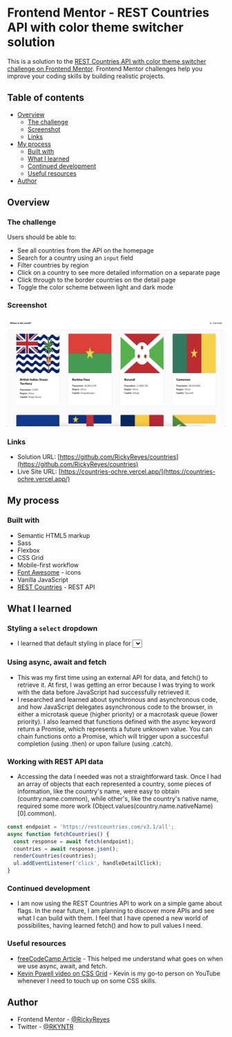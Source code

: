 # Frontend Mentor - REST Countries API with color theme switcher solution

This is a solution to the [REST Countries API with color theme switcher challenge on Frontend Mentor](https://www.frontendmentor.io/challenges/rest-countries-api-with-color-theme-switcher-5cacc469fec04111f7b848ca). Frontend Mentor challenges help you improve your coding skills by building realistic projects. 

## Table of contents

- [Overview](#overview)
  - [The challenge](#the-challenge)
  - [Screenshot](#screenshot)
  - [Links](#links)
- [My process](#my-process)
  - [Built with](#built-with)
  - [What I learned](#what-i-learned)
  - [Continued development](#continued-development)
  - [Useful resources](#useful-resources)
- [Author](#author)

## Overview

### The challenge

Users should be able to:

- See all countries from the API on the homepage
- Search for a country using an `input` field
- Filter countries by region
- Click on a country to see more detailed information on a separate page
- Click through to the border countries on the detail page
- Toggle the color scheme between light and dark mode

### Screenshot

![](./countries-ss.png)

### Links

- Solution URL: [https://github.com/RickyReyes/countries](https://github.com/RickyReyes/countries)
- Live Site URL: [https://countries-ochre.vercel.app/](https://countries-ochre.vercel.app/)

## My process

### Built with

- Semantic HTML5 markup
- Sass
- Flexbox
- CSS Grid
- Mobile-first workflow
- [Font Awesome](https://fontawesome.com) - icons
- Vanilla JavaScript
- [REST Countries](https://restcountries.com/) - REST API


## What I learned

### Styling a `select` dropdown
  - I learned that default styling in place for <select> dropdowns
  and that it varies from browser to browser. Some articles suggest using JavaScript in order to style the dropdown.

### Using async, await and fetch
  - This was my first time using an external API for data, and fetch() to retrieve it. At first, I was getting an error because I was trying to work with the data before JavaScript had successfully retrieved it.
  - I researched and learned about synchronous and asynchronous code, and how JavaScript delegates asynchronous code to the browser, in either a microtask queue (higher priority) or a macrotask queue (lower priority). I also learned that functions defined with the async keyword return a Promise, which represents a future unknown value. You can chain functions onto a Promise, which will trigger upon a succesful completion (using .then) or upon failure (using .catch).

### Working with REST API data
- Accessing the data I needed was not a straightforward task. Once I had an array of objects that each represented a country, some pieces of information, like the country's name,  were easy to obtain (country.name.common), while other's, like the country's native name, required some more work (Object.values(country.name.nativeName)[0].common).

```js
const endpoint = 'https://restcountries.com/v3.1/all';
async function fetchCountries() {
  const response = await fetch(endpoint);
  countries = await response.json();
  renderCountries(countries);
  ul.addEventListener('click', handleDetailClick);
}
```

### Continued development

- I am now using the REST Countries API to work on a simple game about flags. In the near future, I am planning to discover more APIs and see what I can build with them. I feel that I have opened a new world of possibilites, having learned fetch() and how to pull values I need.

### Useful resources

- [freeCodeCamp Article](https://www.freecodecamp.org/news/async-await-javascript-tutorial/) - This helped me understand what goes on when we use async, await, and fetch.
- [Kevin Powell video on CSS Grid](https://www.youtube.com/watch?v=rg7Fvvl3taU) - Kevin is my go-to person on YouTube whenever I need to touch up on some CSS skills.

## Author

- Frontend Mentor - [@RickyReyes](https://www.frontendmentor.io/profile/RickyReyes)
- Twitter - [@RKYNTR](https://www.twitter.com/RKYNTR)